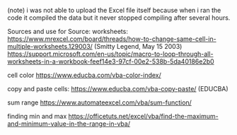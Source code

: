 (note)
i was not able to upload the Excel file itself because when i ran the code it compiled the data but it never stopped compiling after several hours.

Sources and use for Source:
worksheets:
https://www.mrexcel.com/board/threads/how-to-change-same-cell-in-multiple-worksheets.129003/ (Smitty Legend, May 15 2003)
https://support.microsoft.com/en-us/topic/macro-to-loop-through-all-worksheets-in-a-workbook-feef14e3-97cf-00e2-538b-5da40186e2b0

cell color
https://www.educba.com/vba-color-index/

copy and paste cells:
https://www.educba.com/vba-copy-paste/ (EDUCBA)

sum range
https://www.automateexcel.com/vba/sum-function/

finding min and max
https://officetuts.net/excel/vba/find-the-maximum-and-minimum-value-in-the-range-in-vba/
